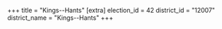+++
title = "Kings--Hants"
[extra]
election_id = 42
district_id = "12007"
district_name = "Kings--Hants"
+++
